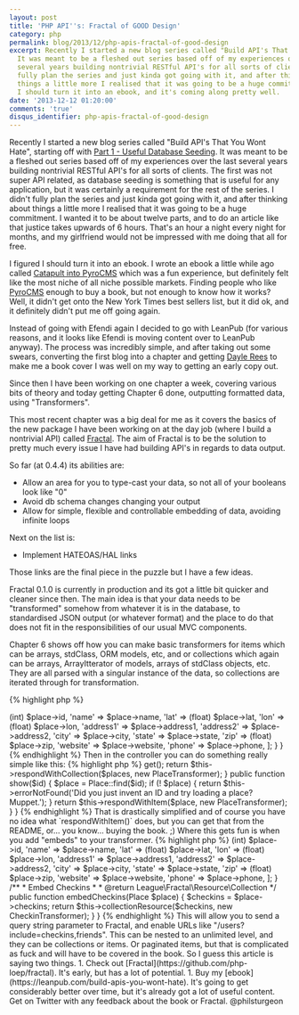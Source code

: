 ```yaml
---
layout: post
title: 'PHP API''s: Fractal of GOOD Design'
category: php
permalink: blog/2013/12/php-apis-fractal-of-good-design
excerpt: Recently I started a new blog series called "Build API's That You Wont Hate".
  It was meant to be a fleshed out series based off of my experiences over the last
  several years building nontrivial RESTful API's for all sorts of clients. I didn't
  fully plan the series and just kinda got going with it, and after thinking about
  things a little more I realised that it was going to be a huge commitment. I figured
  I should turn it into an ebook, and it's coming along pretty well. 
date: '2013-12-12 01:20:00'
comments: 'true'
disqus_identifier: php-apis-fractal-of-good-design
---
```


Recently I started a new blog series called "Build API's That You Wont Hate", starting off with [Part 1 - Useful Database Seeding](/blog/2013/11/build-apis-part-1-useful-database-seeding). It was meant to be a fleshed out series based off of my experiences over the last several years building nontrivial RESTful API's for all sorts of clients. The first was not super API related, as database seeding is something that is useful for any application, but it was certainly a requirement for the rest of the series. I didn't fully plan the series and just kinda got going with it, and after thinking about things a little more I realised that it was going to be a huge commitment. I wanted it to be about twelve parts, and to do an article like that justice takes upwards of 6 hours. That's an hour a night every night for months, and my girlfriend would not be impressed with me doing that all for free.

I figured I should turn it into an ebook. I wrote an ebook a little while ago called [Catapult into PyroCMS](https://leanpub.com/catapultintopyrocms) which was a fun experience, but definitely felt like the most niche of all niche possible markets. Finding people who like [PyroCMS](http://pyrocms.com/) enough to buy a book, but not enough to know how it works? Well, it didn't get onto the New York Times best sellers list, but it did ok, and it definitely didn't put me off going again.

Instead of going with Efendi again I decided to go with LeanPub (for various reasons, and it looks like Efendi is moving content over to LeanPub anyway). The process was incredibly simple, and after taking out some swears, converting the first blog into a chapter and getting [Dayle Rees](https://twitter.com/daylerees) to make me a book cover I was well on my way to getting an early copy out. 

Since then I have been working on one chapter a week, covering various bits of theory and today getting Chapter 6 done, outputting formatted data, using "Transformers".

This most recent chapter was a big deal for me as it covers the basics of the new package I have been working on at the day job (where I build a nontrivial API) called [Fractal](https://github.com/php-loep/fractal). The aim of Fractal is to be the solution to pretty much every issue I have had building API's in regards to data output.

So far (at 0.4.4) its abilities are:

* Allow an area for you to type-cast your data, so not all of your booleans look like "0"
* Avoid db schema changes changing your output
* Allow for simple, flexible and controllable embedding of data, avoiding infinite loops

Next on the list is:

* Implement HATEOAS/HAL links

Those links are the final piece in the puzzle but I have a few ideas. 

Fractal 0.1.0 is currently in production and its got a little bit quicker and cleaner since then. The main idea is that your data needs to be "transformed" somehow from whatever it is in the database, to standardised JSON output (or whatever format) and the place to do that does not fit in the responsibilities of our usual MVC components. 

Chapter 6 shows off how you can make basic transformers for items which can be arrays, stdClass, ORM models, etc, and or collections which again can be arrays, ArrayItterator of models, arrays of stdClass objects, etc. They are all parsed with a singular instance of the data, so collections are iterated through for transformation. 

{% highlight php %}
<?php namespace App\Transformer;

use Place;
use League\Fractal\TransformerAbstract;

class PlaceTransformer extends TransformerAbstract
{
    /**
     * Turn this item object into a generic array
     *
     * @return array
     */
    public function transform(Place $place)
    {
        return [
            'id'           => (int) $place->id,
            'name'         => $place->name,
            'lat'          => (float) $place->lat,
            'lon'          => (float) $place->lon,
            'address1'     => $place->address1,
            'address2'     => $place->address2,
            'city'         => $place->city,
            'state'        => $place->state,
            'zip'          => (float) $place->zip,
            'website'      => $place->website,
            'phone'        => $place->phone,
        ];
    }
}
{% endhighlight %}

Then in the controller you can do something really simple like this:

{% highlight php %}
<?php
use App\Transformer\PlaceTransformer;

class PlaceController extends ApiController
{
    public function index()
    {
        $places = Place::take(10)->get();
        return $this->respondWithCollection($places, new PlaceTransformer);
    }

    public function show($id)
    {
        $place = Place::find($id);
        
        if (! $place) {
        	return $this->errorNotFound('Did you just invent an ID and try loading a place? Muppet.');
		}
		
        return $this->respondWithItem($place, new PlaceTransformer);
    }
}
{% endhighlight %}

That is drastically simplified and of course you have no idea what `respondWithItem()` does, but you can get that from the README, or… you know… buying the book. ;)

Where this gets fun is when you add "embeds" to your transformer.

{% highlight php %}
<?php namespace App\Transformer;

use Place;
use League\Fractal\TransformerAbstract;

class PlaceTransformer extends TransformerAbstract
{
    protected $availableEmbeds = [
        'checkins'
    ];

    /**
     * Turn this item object into a generic array
     *
     * @return array
     */
    public function transform(Place $place)
    {
        return [
            'id'           => (int) $place->id,
            'name'         => $place->name,
            'lat'          => (float) $place->lat,
            'lon'          => (float) $place->lon,
            'address1'     => $place->address1,
            'address2'     => $place->address2,
            'city'         => $place->city,
            'state'        => $place->state,
            'zip'          => (float) $place->zip,
            'website'      => $place->website,
            'phone'        => $place->phone,
        ];
    }

    /**
     * Embed Checkins
     *
     * @return League\Fractal\Resource\Collection
     */
    public function embedCheckins(Place $place)
    {
        $checkins = $place->checkins;

        return $this->collectionResource($checkins, new CheckinTransformer);
    }
}
{% endhighlight %}

This will allow you to send a query string parameter to Fractal, and enable URLs like "/users?include=checkins,friends". This can be nested to an unlimited level, and they can be collections or items. Or paginated items, but that is complicated as fuck and will have to be covered in the book.

So I guess this article is saying two things.

1. Check out [Fractal](https://github.com/php-loep/fractal). It's early, but has a lot of potential. 
1. Buy my [ebook](https://leanpub.com/build-apis-you-wont-hate). It's going to get considerably better over time, but it's already got a lot of useful content.

Get on Twitter with any feedback about the book or Fractal. @philsturgeon